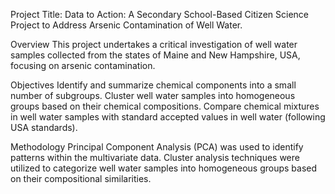 Project Title: Data to Action: A Secondary School-Based Citizen Science Project to Address Arsenic Contamination of Well Water.

Overview
This project undertakes a critical investigation of well water samples collected from the states of Maine and New Hampshire, USA, focusing on arsenic contamination.

Objectives
Identify and summarize chemical components into a small number of subgroups.
Cluster well water samples into homogeneous groups based on their chemical compositions.
Compare chemical mixtures in well water samples with standard accepted values in well water (following USA standards).

Methodology
Principal Component Analysis (PCA) was used to identify patterns within the multivariate data.
Cluster analysis techniques were utilized to categorize well water samples into homogeneous groups based on their compositional similarities.
